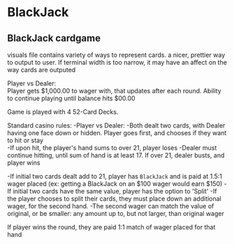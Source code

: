 # BlackJack

## BlackJack cardgame  
visuals file contains variety of ways to represent cards. a nicer, prettier way to output to user. 
If terminal width is too narrow, it may have an affect on the way cards are outputed

Player vs Dealer:  
Player gets $1,000.00 to wager with, that updates after each round. Ability to continue playing until balance hits $00.00

Game is played with 4 52-Card Decks. 

Standard casino rules:
  -Player vs Dealer: 
  -Both dealt two cards, with Dealer having one face down or hidden. Player goes first, and chooses if they want to hit or stay  
  -If upon hit, the player's hand sums to over 21, player loses
  -Dealer must continue hitting, until sum of hand is at least 17. If over 21, dealer busts, and player wins
  
  -If initial two cards dealt add to 21, player has `BlackJack` and is paid at 1.5:1 wager placed (ex: getting a BlackJack on an $100 wager would earn $150)
  -If initial two cards have the same value, player has the option to 'Split'
    -If the player chooses to split their cards, they must place down an additional wager, for the second hand. 
    -The second wager can match the value of original, or be smaller: any amount up to, but not larger, than original wager 
    
  If player wins the round, they are paid 1:1 match of wager placed for that hand
